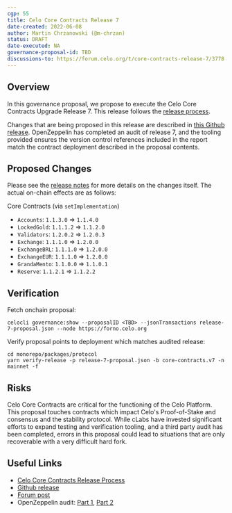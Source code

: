 ```yaml
---
cgp: 55
title: Celo Core Contracts Release 7
date-created: 2022-06-08
author: Martin Chrzanowski (@m-chrzan)
status: DRAFT
date-executed: NA
governance-proposal-id: TBD
discussions-to: https://forum.celo.org/t/core-contracts-release-7/3778
---
```


## Overview

In this governance proposal, we propose to execute the Celo Core Contracts Upgrade Release 7. This release follows the [release process](https://docs.celo.org/community/release-process/smart-contracts).

Changes that are being proposed in this release are described in [this Github release](https://github.com/celo-org/celo-monorepo/releases/tag/core-contracts.v7.post-audit).
OpenZeppelin has completed an audit of release 7, and the tooling provided ensures the version control references included in the report match the contract deployment described in the proposal contents.

## Proposed Changes

Please see the [release notes](https://github.com/celo-org/celo-monorepo/releases/tag/core-contracts.v7.post-audit) for more details on the changes itself. The actual on-chain effects are as follows:

Core Contracts (via `setImplementation`)

- `Accounts`: `1.1.3.0` => `1.1.4.0`
- `LockedGold`: `1.1.1.2` => `1.1.2.0`
- `Validators`: `1.2.0.2` => `1.2.0.3`
- `Exchange`: `1.1.1.0` => `1.2.0.0`
- `ExchangeBRL`: `1.1.1.0` => `1.2.0.0`
- `ExchangeEUR`: `1.1.1.0` => `1.2.0.0`
- `GrandaMento`: `1.1.0.0` => `1.1.0.1`
- `Reserve`: `1.1.2.1` => `1.1.2.2`

## Verification

Fetch onchain proposal:
```
celocli governance:show --proposalID <TBD> --jsonTransactions release-7-proposal.json --node https://forno.celo.org
```

Verify proposal points to deployment which matches audited release:
```
cd monorepo/packages/protocol
yarn verify-release -p release-7-proposal.json -b core-contracts.v7 -n mainnet -f
```

## Risks

Celo Core Contracts are critical for the functioning of the Celo Platform. This proposal touches contracts which impact Celo's Proof-of-Stake and consensus and the stability protocol.
While cLabs have invested significant efforts to expand testing and verification tooling, and a third party audit has been completed, errors in this proposal could lead to situations that are only recoverable with a very difficult hard fork.

## Useful Links

* [Celo Core Contracts Release Process](https://docs.celo.org/community/release-process/smart-contracts)
* [Github release](https://github.com/celo-org/celo-monorepo/releases/tag/core-contracts.v7.post-audit)
* [Forum post](https://forum.celo.org/t/core-contracts-release-7/3778)
* OpenZeppelin audit: [Part 1](https://blog.openzeppelin.com/celo-contracts-audit-release-7-part1/), [Part 2](https://blog.openzeppelin.com/celo-contracts-audit-release-7-part2/)
